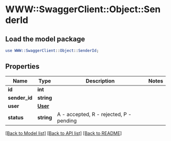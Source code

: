 # WWW::SwaggerClient::Object::SenderId

## Load the model package
```perl
use WWW::SwaggerClient::Object::SenderId;
```

## Properties
Name | Type | Description | Notes
------------ | ------------- | ------------- | -------------
**id** | **int** |  | 
**sender_id** | **string** |  | 
**user** | [**User**](User.md) |  | 
**status** | **string** | A - accepted, R - rejected, P - pending | 

[[Back to Model list]](../README.md#documentation-for-models) [[Back to API list]](../README.md#documentation-for-api-endpoints) [[Back to README]](../README.md)


